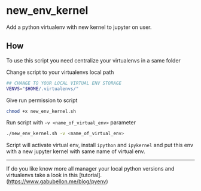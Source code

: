 # new_env_kernel

Add a python virtualenv with new kernel to jupyter on user.

## How

To use this script you need centralize your virtualenvs in a same folder

Change script to your virtualenvs local path 

```bash
## CHANGE TO YOUR LOCAL VIRTUAL ENV STORAGE
VENVS="$HOME/.virtualenvs/"
```

Give run permission to script

```bash
chmod +x new_env_kernel.sh
```

Run script with `-v <name_of_virtual_env>` parameter

```bash
./new_env_kernel.sh -v <name_of_virtual_env>
```

Script will activate virtual env, install `ipython` and `ipykernel` and put this env with a new jupyter kernel with same name of virtual env.

---

If do you like know more all manager your local python versions and virtualenvs take a look  in this [tutorial].(https://www.gabubellon.me/blog/pyenv)
